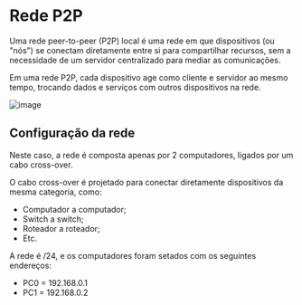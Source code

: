 # Rede P2P

Uma rede peer-to-peer (P2P) local é uma rede em que dispositivos (ou "nós") se conectam diretamente entre si para compartilhar recursos, sem a necessidade de um servidor centralizado para mediar as comunicações.

Em uma rede P2P, cada dispositivo age como cliente e servidor ao mesmo tempo, trocando dados e serviços com outros dispositivos na rede.

![image](https://github.com/user-attachments/assets/ba3d39dd-e7c0-4782-a20d-432df0c039b6)

## Configuração da rede

Neste caso, a rede é composta apenas por 2 computadores, ligados por um cabo cross-over.

O cabo cross-over é projetado para conectar diretamente dispositivos da mesma categoria, como:

- Computador a computador;
- Switch a switch;
- Roteador a roteador;
- Etc.

A rede é /24, e os computadores foram setados com os seguintes endereços:

- PC0 = 192.168.0.1
- PC1 = 192.168.0.2
